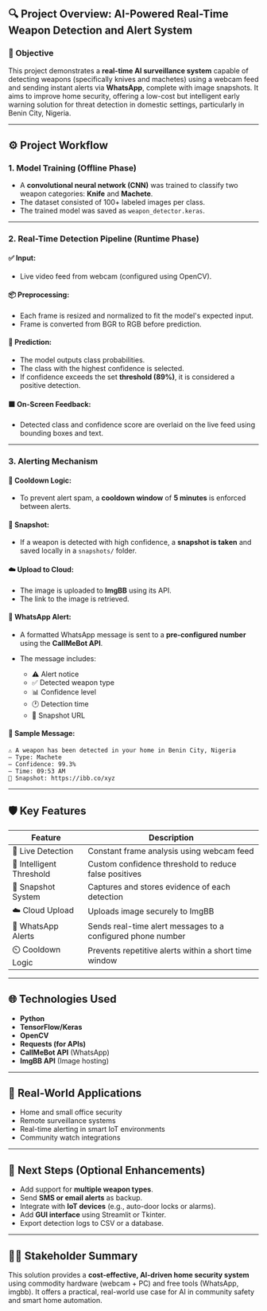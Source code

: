 ## 🔍 Project Overview: **AI-Powered Real-Time Weapon Detection and Alert System**

### 🎯 Objective

This project demonstrates a **real-time AI surveillance system** capable of detecting weapons (specifically knives and machetes) using a webcam feed and sending instant alerts via **WhatsApp**, complete with image snapshots. It aims to improve home security, offering a low-cost but intelligent early warning solution for threat detection in domestic settings, particularly in Benin City, Nigeria.

---

## ⚙️ Project Workflow

### 1. **Model Training (Offline Phase)**

* A **convolutional neural network (CNN)** was trained to classify two weapon categories: **Knife** and **Machete**.
* The dataset consisted of 100+ labeled images per class.
* The trained model was saved as `weapon_detector.keras`.

---

### 2. **Real-Time Detection Pipeline (Runtime Phase)**

#### ✅ Input:

* Live video feed from webcam (configured using OpenCV).

#### 📦 Preprocessing:

* Each frame is resized and normalized to fit the model's expected input.
* Frame is converted from BGR to RGB before prediction.

#### 🤖 Prediction:

* The model outputs class probabilities.
* The class with the highest confidence is selected.
* If confidence exceeds the set **threshold (89%)**, it is considered a positive detection.

#### 🟩 On-Screen Feedback:

* Detected class and confidence score are overlaid on the live feed using bounding boxes and text.

---

### 3. **Alerting Mechanism**

#### 🧠 Cooldown Logic:

* To prevent alert spam, a **cooldown window** of **5 minutes** is enforced between alerts.

#### 📸 Snapshot:

* If a weapon is detected with high confidence, a **snapshot is taken** and saved locally in a `snapshots/` folder.

#### ☁️ Upload to Cloud:

* The image is uploaded to **ImgBB** using its API.
* The link to the image is retrieved.

#### 📲 WhatsApp Alert:

* A formatted WhatsApp message is sent to a **pre-configured number** using the **CallMeBot API**.
* The message includes:

  * ⚠️ Alert notice
  * ✅ Detected weapon type
  * 📊 Confidence level
  * 🕐 Detection time
  * 🔗 Snapshot URL

#### 📩 Sample Message:

```
⚠️ A weapon has been detected in your home in Benin City, Nigeria
– Type: Machete
– Confidence: 99.3%
– Time: 09:53 AM
🔗 Snapshot: https://ibb.co/xyz
```

---

## 🛡️ Key Features

| Feature                  | Description                                                 |
| ------------------------ | ----------------------------------------------------------- |
| 🎥 Live Detection        | Constant frame analysis using webcam feed                   |
| 🧠 Intelligent Threshold | Custom confidence threshold to reduce false positives       |
| 📸 Snapshot System       | Captures and stores evidence of each detection              |
| ☁️ Cloud Upload          | Uploads image securely to ImgBB                             |
| 📲 WhatsApp Alerts       | Sends real-time alert messages to a configured phone number |
| ⏲️ Cooldown Logic        | Prevents repetitive alerts within a short time window       |

---

## 🌐 Technologies Used

* **Python**
* **TensorFlow/Keras**
* **OpenCV**
* **Requests (for APIs)**
* **CallMeBot API** (WhatsApp)
* **ImgBB API** (Image hosting)

---

## 📌 Real-World Applications

* Home and small office security
* Remote surveillance systems
* Real-time alerting in smart IoT environments
* Community watch integrations

---

## 🧠 Next Steps (Optional Enhancements)

* Add support for **multiple weapon types**.
* Send **SMS or email alerts** as backup.
* Integrate with **IoT devices** (e.g., auto-door locks or alarms).
* Add **GUI interface** using Streamlit or Tkinter.
* Export detection logs to CSV or a database.

---

## 🧑‍💼 Stakeholder Summary

This solution provides a **cost-effective, AI-driven home security system** using commodity hardware (webcam + PC) and free tools (WhatsApp, imgbb). It offers a practical, real-world use case for AI in community safety and smart home automation.

